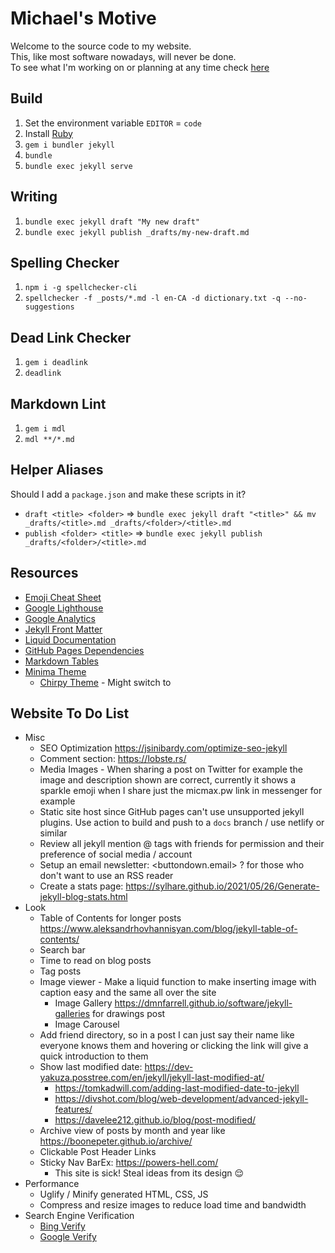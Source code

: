 # Michael's Motive

Welcome to the source code to my website.\
This, like most software nowadays, will never be done.\
To see what I'm working on or planning at any time check [here](https://github.com/mic-max/micmax.pw/projects/1)

## Build

1. Set the environment variable `EDITOR` = `code`
1. Install [Ruby](https://rubyinstaller.org/downloads/)
1. `gem i bundler jekyll`
1. `bundle`
1. `bundle exec jekyll serve`

## Writing

1. `bundle exec jekyll draft "My new draft"`
1. `bundle exec jekyll publish _drafts/my-new-draft.md`

## Spelling Checker

1. `npm i -g spellchecker-cli`
1. `spellchecker -f _posts/*.md -l en-CA -d dictionary.txt -q --no-suggestions`

## Dead Link Checker

1. `gem i deadlink`
1. `deadlink`

## Markdown Lint

1. `gem i mdl`
1. `mdl **/*.md`

## Helper Aliases

Should I add a `package.json` and make these scripts in it?

- `draft <title> <folder>` => `bundle exec jekyll draft "<title>" && mv _drafts/<title>.md _drafts/<folder>/<title>.md`
- `publish <folder> <title>` => `bundle exec jekyll publish _drafts/<folder>/<title>.md`

## Resources

- [Emoji Cheat Sheet](https://www.webfx.com/tools/emoji-cheat-sheet/)
- [Google Lighthouse](https://developers.google.com/web/tools/lighthouse)
- [Google Analytics](https://analytics.google.com/analytics/web/#/report-home/a55845382w176857085p175657346)
- [Jekyll Front Matter](https://jekyllrb.com/docs/front-matter/)
- [Liquid Documentation](https://shopify.github.io/liquid/)
- [GitHub Pages Dependencies](https://pages.github.com/versions/)
- [Markdown Tables](https://www.tablesgenerator.com/markdown_tables)
- [Minima Theme](https://github.com/jekyll/minima)
  - [Chirpy Theme](https://jekyll-themes.com/chirpy/) - Might switch to

## Website To Do List

- Misc
  - SEO Optimization <https://jsinibardy.com/optimize-seo-jekyll>
  - Comment section: <https://lobste.rs/>
  - Media Images - When sharing a post on Twitter for example the image and description shown are correct, currently it shows a sparkle emoji when I share just the micmax.pw link in messenger for example
  - Static site host since GitHub pages can't use unsupported jekyll plugins. Use action to build and push to a `docs` branch / use netlify or similar
  - Review all jekyll mention @ tags with friends for permission and their preference of social media / account
  - Setup an email newsletter: <buttondown.email> ? for those who don't want to use an RSS reader
  - Create a stats page: <https://sylhare.github.io/2021/05/26/Generate-jekyll-blog-stats.html>
- Look
  - Table of Contents for longer posts <https://www.aleksandrhovhannisyan.com/blog/jekyll-table-of-contents/>
  - Search bar
  - Time to read on blog posts
  - Tag posts
  - Image viewer - Make a liquid function to make inserting image with caption easy and the same all over the site
    - Image Gallery <https://dmnfarrell.github.io/software/jekyll-galleries> for drawings post
    - Image Carousel
  - Add friend directory, so in a post I can just say their name like everyone knows them and hovering or clicking the link will give a quick introduction to them
  - Show last modified date: <https://dev-yakuza.posstree.com/en/jekyll/jekyll-last-modified-at/>
    - <https://tomkadwill.com/adding-last-modified-date-to-jekyll>
    - <https://divshot.com/blog/web-development/advanced-jekyll-features/>
    - <https://davelee212.github.io/blog/post-modified/>
  - Archive view of posts by month and year like <https://boonepeter.github.io/archive/>
  - Clickable Post Header Links
  - Sticky Nav BarEx: <https://powers-hell.com/>
    - This site is sick! Steal ideas from its design 😌
- Performance
  - Uglify / Minify generated HTML, CSS, JS
  - Compress and resize images to reduce load time and bandwidth
- Search Engine Verification
  - [Bing Verify](https://wilsonmar.github.io/jekyll-site-development/)
  - [Google Verify](https://wilsonmar.github.io/jekyll-site-development/)
